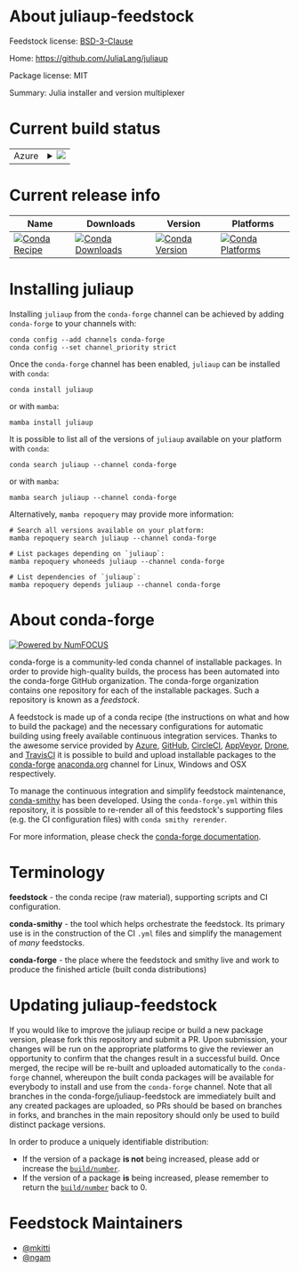 About juliaup-feedstock
=======================

Feedstock license: [BSD-3-Clause](https://github.com/conda-forge/juliaup-feedstock/blob/main/LICENSE.txt)

Home: https://github.com/JuliaLang/juliaup

Package license: MIT

Summary: Julia installer and version multiplexer

Current build status
====================


<table>
    
  <tr>
    <td>Azure</td>
    <td>
      <details>
        <summary>
          <a href="https://dev.azure.com/conda-forge/feedstock-builds/_build/latest?definitionId=15624&branchName=main">
            <img src="https://dev.azure.com/conda-forge/feedstock-builds/_apis/build/status/juliaup-feedstock?branchName=main">
          </a>
        </summary>
        <table>
          <thead><tr><th>Variant</th><th>Status</th></tr></thead>
          <tbody><tr>
              <td>linux_64</td>
              <td>
                <a href="https://dev.azure.com/conda-forge/feedstock-builds/_build/latest?definitionId=15624&branchName=main">
                  <img src="https://dev.azure.com/conda-forge/feedstock-builds/_apis/build/status/juliaup-feedstock?branchName=main&jobName=linux&configuration=linux%20linux_64_" alt="variant">
                </a>
              </td>
            </tr><tr>
              <td>linux_aarch64</td>
              <td>
                <a href="https://dev.azure.com/conda-forge/feedstock-builds/_build/latest?definitionId=15624&branchName=main">
                  <img src="https://dev.azure.com/conda-forge/feedstock-builds/_apis/build/status/juliaup-feedstock?branchName=main&jobName=linux&configuration=linux%20linux_aarch64_" alt="variant">
                </a>
              </td>
            </tr><tr>
              <td>osx_64</td>
              <td>
                <a href="https://dev.azure.com/conda-forge/feedstock-builds/_build/latest?definitionId=15624&branchName=main">
                  <img src="https://dev.azure.com/conda-forge/feedstock-builds/_apis/build/status/juliaup-feedstock?branchName=main&jobName=osx&configuration=osx%20osx_64_" alt="variant">
                </a>
              </td>
            </tr><tr>
              <td>osx_arm64</td>
              <td>
                <a href="https://dev.azure.com/conda-forge/feedstock-builds/_build/latest?definitionId=15624&branchName=main">
                  <img src="https://dev.azure.com/conda-forge/feedstock-builds/_apis/build/status/juliaup-feedstock?branchName=main&jobName=osx&configuration=osx%20osx_arm64_" alt="variant">
                </a>
              </td>
            </tr><tr>
              <td>win_64</td>
              <td>
                <a href="https://dev.azure.com/conda-forge/feedstock-builds/_build/latest?definitionId=15624&branchName=main">
                  <img src="https://dev.azure.com/conda-forge/feedstock-builds/_apis/build/status/juliaup-feedstock?branchName=main&jobName=win&configuration=win%20win_64_" alt="variant">
                </a>
              </td>
            </tr>
          </tbody>
        </table>
      </details>
    </td>
  </tr>
</table>

Current release info
====================

| Name | Downloads | Version | Platforms |
| --- | --- | --- | --- |
| [![Conda Recipe](https://img.shields.io/badge/recipe-juliaup-green.svg)](https://anaconda.org/conda-forge/juliaup) | [![Conda Downloads](https://img.shields.io/conda/dn/conda-forge/juliaup.svg)](https://anaconda.org/conda-forge/juliaup) | [![Conda Version](https://img.shields.io/conda/vn/conda-forge/juliaup.svg)](https://anaconda.org/conda-forge/juliaup) | [![Conda Platforms](https://img.shields.io/conda/pn/conda-forge/juliaup.svg)](https://anaconda.org/conda-forge/juliaup) |

Installing juliaup
==================

Installing `juliaup` from the `conda-forge` channel can be achieved by adding `conda-forge` to your channels with:

```
conda config --add channels conda-forge
conda config --set channel_priority strict
```

Once the `conda-forge` channel has been enabled, `juliaup` can be installed with `conda`:

```
conda install juliaup
```

or with `mamba`:

```
mamba install juliaup
```

It is possible to list all of the versions of `juliaup` available on your platform with `conda`:

```
conda search juliaup --channel conda-forge
```

or with `mamba`:

```
mamba search juliaup --channel conda-forge
```

Alternatively, `mamba repoquery` may provide more information:

```
# Search all versions available on your platform:
mamba repoquery search juliaup --channel conda-forge

# List packages depending on `juliaup`:
mamba repoquery whoneeds juliaup --channel conda-forge

# List dependencies of `juliaup`:
mamba repoquery depends juliaup --channel conda-forge
```


About conda-forge
=================

[![Powered by
NumFOCUS](https://img.shields.io/badge/powered%20by-NumFOCUS-orange.svg?style=flat&colorA=E1523D&colorB=007D8A)](https://numfocus.org)

conda-forge is a community-led conda channel of installable packages.
In order to provide high-quality builds, the process has been automated into the
conda-forge GitHub organization. The conda-forge organization contains one repository
for each of the installable packages. Such a repository is known as a *feedstock*.

A feedstock is made up of a conda recipe (the instructions on what and how to build
the package) and the necessary configurations for automatic building using freely
available continuous integration services. Thanks to the awesome service provided by
[Azure](https://azure.microsoft.com/en-us/services/devops/), [GitHub](https://github.com/),
[CircleCI](https://circleci.com/), [AppVeyor](https://www.appveyor.com/),
[Drone](https://cloud.drone.io/welcome), and [TravisCI](https://travis-ci.com/)
it is possible to build and upload installable packages to the
[conda-forge](https://anaconda.org/conda-forge) [anaconda.org](https://anaconda.org/)
channel for Linux, Windows and OSX respectively.

To manage the continuous integration and simplify feedstock maintenance,
[conda-smithy](https://github.com/conda-forge/conda-smithy) has been developed.
Using the ``conda-forge.yml`` within this repository, it is possible to re-render all of
this feedstock's supporting files (e.g. the CI configuration files) with ``conda smithy rerender``.

For more information, please check the [conda-forge documentation](https://conda-forge.org/docs/).

Terminology
===========

**feedstock** - the conda recipe (raw material), supporting scripts and CI configuration.

**conda-smithy** - the tool which helps orchestrate the feedstock.
                   Its primary use is in the construction of the CI ``.yml`` files
                   and simplify the management of *many* feedstocks.

**conda-forge** - the place where the feedstock and smithy live and work to
                  produce the finished article (built conda distributions)


Updating juliaup-feedstock
==========================

If you would like to improve the juliaup recipe or build a new
package version, please fork this repository and submit a PR. Upon submission,
your changes will be run on the appropriate platforms to give the reviewer an
opportunity to confirm that the changes result in a successful build. Once
merged, the recipe will be re-built and uploaded automatically to the
`conda-forge` channel, whereupon the built conda packages will be available for
everybody to install and use from the `conda-forge` channel.
Note that all branches in the conda-forge/juliaup-feedstock are
immediately built and any created packages are uploaded, so PRs should be based
on branches in forks, and branches in the main repository should only be used to
build distinct package versions.

In order to produce a uniquely identifiable distribution:
 * If the version of a package **is not** being increased, please add or increase
   the [``build/number``](https://docs.conda.io/projects/conda-build/en/latest/resources/define-metadata.html#build-number-and-string).
 * If the version of a package **is** being increased, please remember to return
   the [``build/number``](https://docs.conda.io/projects/conda-build/en/latest/resources/define-metadata.html#build-number-and-string)
   back to 0.

Feedstock Maintainers
=====================

* [@mkitti](https://github.com/mkitti/)
* [@ngam](https://github.com/ngam/)

